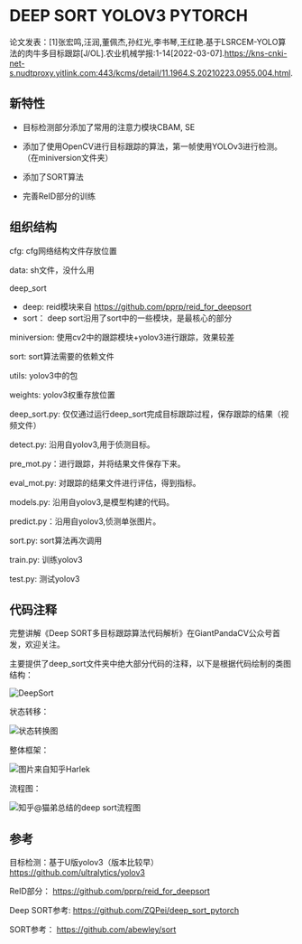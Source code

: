 # DEEP SORT YOLOV3 PYTORCH

论文发表：[1]张宏鸣,汪润,董佩杰,孙红光,李书琴,王红艳.基于LSRCEM-YOLO算法的肉牛多目标跟踪[J/OL].农业机械学报:1-14[2022-03-07].https://kns-cnki-net-s.nudtproxy.yitlink.com:443/kcms/detail/11.1964.S.20210223.0955.004.html.


## 新特性

- 目标检测部分添加了常用的注意力模块CBAM, SE

- 添加了使用OpenCV进行目标跟踪的算法，第一帧使用YOLOv3进行检测。（在miniversion文件夹）

- 添加了SORT算法

- 完善ReID部分的训练


## 组织结构

cfg: cfg网络结构文件存放位置

data: sh文件，没什么用

deep_sort

 - deep: reid模块来自 https://github.com/pprp/reid_for_deepsort
 - sort： deep sort沿用了sort中的一些模块，是最核心的部分
 
miniversion: 使用cv2中的跟踪模块+yolov3进行跟踪，效果较差

sort: sort算法需要的依赖文件

utils: yolov3中的包

weights: yolov3权重存放位置

deep_sort.py: 仅仅通过运行deep_sort完成目标跟踪过程，保存跟踪的结果（视频文件）

detect.py: 沿用自yolov3,用于侦测目标。

pre_mot.py：进行跟踪，并将结果文件保存下来。

eval_mot.py: 对跟踪的结果文件进行评估，得到指标。

models.py: 沿用自yolov3,是模型构建的代码。

predict.py：沿用自yolov3,侦测单张图片。

sort.py: sort算法再次调用

train.py: 训练yolov3

test.py: 测试yolov3



## 代码注释

完整讲解《Deep SORT多目标跟踪算法代码解析》在GiantPandaCV公众号首发，欢迎关注。

主要提供了deep_sort文件夹中绝大部分代码的注释，以下是根据代码绘制的类图结构：

![DeepSort](README.assets/DeepSort.jpg)

状态转移：

 ![状态转换图](README.assets/20200415100437671.png) 

整体框架：

 ![图片来自知乎Harlek](README.assets/20200412221106751.png) 

流程图：

 ![知乎@猫弟总结的deep sort流程图](README.assets/2020041418343015.png) 
 
 ## 参考 
 
目标检测：基于U版yolov3（版本比较早） https://github.com/ultralytics/yolov3 

ReID部分： https://github.com/pprp/reid_for_deepsort 

Deep SORT参考:  https://github.com/ZQPei/deep_sort_pytorch 

SORT参考： https://github.com/abewley/sort 


